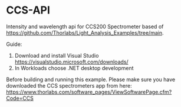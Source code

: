 # CCS-API
Intensity and wavelength api for CCS200 Spectrometer based of https://github.com/Thorlabs/Light_Analysis_Examples/tree/main.

Guide:
1. Download and install Visual Studio https://visualstudio.microsoft.com/downloads/
2. In Workloads choose .NET desktop development

Before building and running this example. Please make sure you have downloaded the CCS spectrometers app from here: https://www.thorlabs.com/software_pages/ViewSoftwarePage.cfm?Code=CCS
